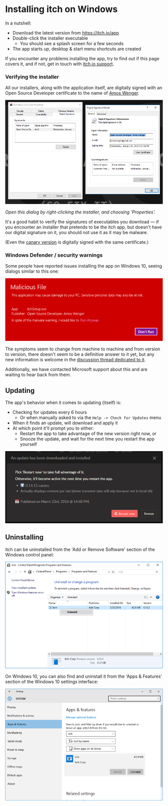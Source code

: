 
# Installing itch on Windows

In a nutshell:

  * Download the latest version from <https://itch.io/app>
  * Double-click the installer executable
    * You should see a splash screen for a few seconds
  * The app starts up, desktop & start menu shortcuts are created

If you encounter any problems installing the app, try to find out if
this page covers it, and if not, get in touch with [itch.io support](https://itch.io/support).

### Verifying the installer

All our installers, along with the application itself, are digitally signed
with an Open Source Developer certificate to the name of [Amos Wenger][].

[Amos Wenger]: https://github.com/fasterthanlime

![Verifying the code signature on Windows 10](windows-code-signature.png)

*Open this dialog by right-clicking the installer, and choosing 'Properties'.*

It's a good habit to verify the signatures of executables you download — if
you encounter an installer that pretends to be the itch app, but doesn't have
our digital signature on it, you should not use it as it may be malware.

(Even the [canary version](./canary.md) is digitally signed with the same certificate.)

### Windows Defender / security warnings

Some people have reported issues installing the app on Windows 10, seeing
dialogs similar to this one:

![](win10-security-warning.png)

The symptoms seem to change from machine to machine and from version to version,
there doesn't seem to be a definitive answer to it yet, but any new information
is welcome in the [discussion thread dedicated to it][issue-214].

[issue-214]: https://github.com/itchio/itch/issues/214

Additionally, we have contacted Microsoft support about this and are waiting to
hear back from them.

## Updating

The app's behavior when it comes to updating (itself) is:

  * Checking for updates every 6 hours
    * Or when manually asked to via the `Help -> Check for Updates` menu
  * When it finds an update, will download and apply it
  * At which point it'll prompt you to either:
    * Restart the app to take advantage of the new version right now, or
    * Snooze the update, and wait for the next time you restart the app yourself

![](update-dialog.png)

## Uninstalling

itch can be uninstalled from the 'Add or Remove Software' section of the Windows
control panel:

![](windows-uninstall.png)

On Windows 10, you can also find and uninstall it from the 'Apps & Features' section
of the Windows 10 settings interface:

![](win10-uninstall.png)

